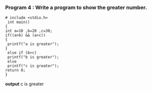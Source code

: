  ### Program 4 : Write a program to show the greater number. 
 ```
# include <stdio.h>
  int main()
{
 int a=10 ,b=20 ,c=30;
 if((a>b) && (a>c))
{
  printf("a is greater");
}
  else if (b>c)
  printf("b is greater");
  else
  printf("c is greater");
return 0;
}
```
**output**
c is greater



